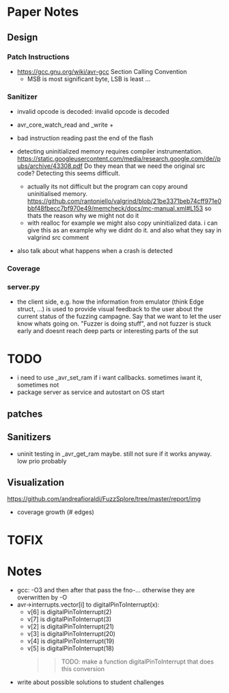 # Paper Notes

## Design

### Patch Instructions

- https://gcc.gnu.org/wiki/avr-gcc Section Calling Convention
  - MSB is most significant byte, LSB is least ...

### Sanitizer

- invalid opcode is decoded: invalid opcode is decoded
- avr_core_watch_read and \_write +
- bad instruction reading past the end of the flash

- detecting uninitialized memory requires compiler instrumentation. https://static.googleusercontent.com/media/research.google.com/de//pubs/archive/43308.pdf Do they mean that we need the original src code? Detecting this seems difficult.
  - actually its not difficult but the program can copy around uninitialised memory. https://github.com/rantoniello/valgrind/blob/21be3371beb74cff971e0bbf48fbecc7bf970e49/memcheck/docs/mc-manual.xml#L153 so thats the reason why we might not do it
  - with realloc for example we might also copy uninitialized data. i can give this as an example why we didnt do it. and also what they say in valgrind src comment
- also talk about what happens when a crash is detected

### Coverage

### server.py

- the client side, e.g. how the information from emulator (think Edge struct, ...) is used to provide visual feedback to the user about the current status of the fuzzing campagne. Say that we want to let the user know whats going on. "Fuzzer is doing stuff", and not fuzzer is stuck early and doesnt reach deep parts or interesting parts of the sut

# TODO

- i need to use \_avr_set_ram if i want callbacks. sometimes iwant it, sometimes not
- package server as service and autostart on OS start

## patches

## Sanitizers

- uninit testing in \_avr_get_ram maybe. still not sure if it works anyway. low prio probably

## Visualization

https://github.com/andreafioraldi/FuzzSplore/tree/master/report/img

- coverage growth (# edges)

# TOFIX

# Notes

- gcc: -O3 and then after that pass the fno-... otherwise they are overwritten by -O
- avr->interrupts.vector[i] to digitalPinToInterrupt(x):
  - v[6] is digitalPinToInterrupt(2)
  - v[7] is digitalPinToInterrupt(3)
  - v[2] is digitalPinToInterrupt(21)
  - v[3] is digitalPinToInterrupt(20)
  - v[4] is digitalPinToInterrupt(19)
  - v[5] is digitalPinToInterrupt(18)
    > > TODO: make a function digitalPinToInterrupt that does this conversion
- write about possible solutions to student challenges
